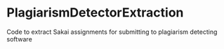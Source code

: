PlagiarismDetectorExtraction
============================

Code to extract Sakai assignments for submitting to plagiarism detecting software
